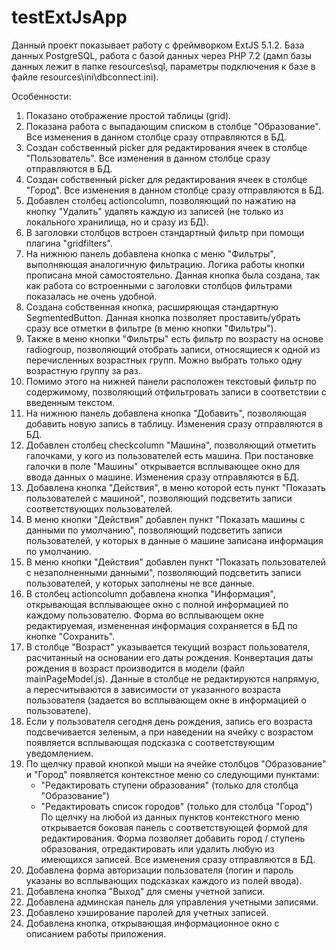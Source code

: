 # testExtJsApp

Данный проект показывает работу с фреймворком ExtJS 5.1.2.
База данных PostgreSQL, работа с базой данных через PHP 7.2 (дамп базы данных лежит в папке resources\sql, параметры подключения к базе в файле resources\ini\dbconnect.ini).

Особенности:
1. Показано отображение простой таблицы (grid).
2. Показана работа с выпадающим списком в столбце "Образование". Все изменения в данном столбце сразу отправляются в БД.
3. Создан собственный picker для редактирования ячеек в столбце "Пользователь". Все изменения в данном столбце сразу отправляются в БД.
4. Создан собственный picker для редактирования ячеек в столбце "Город". Все изменения в данном столбце сразу отправляются в БД.
5. Добавлен столбец actioncolumn, позволяющий по нажатию на кнопку "Удалить" удалять каждую из записей (не только из локального хранилища, но и сразу из БД).
6. В заголовки столбцов встроен стандартный фильтр при помощи плагина "gridfilters".
7. На нижнюю панель добавлена кнопка с меню "Фильтры", выполняющая аналогичную фильтрацию. Логика работы кнопки прописана мной самостоятельно.
   Данная кнопка была создана, так как работа со встроенными с заголовки столбцов фильтрами показалась не очень удобной.
8. Создана собственная кнопка, расширяющая стандартную SegmentedButton. Данная кнопка позволяет проставить/убрать сразу все отметки в фильтре (в меню кнопки "Фильтры").
9. Также в меню кнопки "Фильтры" есть фильтр по возрасту на основе radiogroup, позволяющий отобрать записи, относящиеся к одной из перечисленных возрастных групп. Можно выбрать только одну возрастную группу за раз.
10. Помимо этого на нижней панели расположен текстовый фильтр по содержимому, позволяющий отфильтровать записи в соответствии с введенным текстом.
11. На нижнюю панель добавлена кнопка "Добавить", позволяющая добавить новую запись в таблицу. Изменения сразу отправляются в БД.
12. Добавлен столбец checkcolumn "Машина", позволяющий отметить галочками, у кого из пользователей есть машина. При постановке галочки в поле "Машины" открывается всплывающее окно для ввода данных о машине. Изменения сразу отправляются в БД.
13. Добавлена кнопка "Действия", в меню которой есть пункт "Показать пользователей с машиной", позволяющий подсветить записи соответствующих пользователей.
14. В меню кнопки "Действия" добавлен пункт "Показать машины с данными по умолчанию", позволяющий подсветить записи пользователей, у которых в данные о машине записана информация по умолчанию.
15. В меню кнопки "Действия" добавлен пункт "Показать пользователей с незаполненными данными", позволяющий подсветить записи пользователей, у которых заполнены не все данные.
16. В столбец actioncolumn добавлена кнопка "Информация", открывающая всплывающее окно с полной информацией по каждому пользователю. Форма во всплывающем окне редактируемая, измененная информация сохраняется в БД по кнопке "Сохранить".
17. В столбце "Возраст" указывается текущий возраст пользователя, расчитанный на основании его даты рождения. Конвертация даты рождения в возраст производится в модели (файл mainPageModel.js). Данные в столбце не редактируются напрямую, а пересчитываются в зависимости от указанного возраста пользователя (задается во всплывающем окне в информацией о пользователе).
18. Если у пользователя сегодня день рождения, запись его возраста подсвечивается зеленым, а при наведении на ячейку с возрастом появляется всплывающая подсказка с соответствующим уведомлением.
19. По щелчку правой кнопкой мыши на ячейке столбцов "Образование" и "Город" появляется контекстное меню со следующими пунктами:
    - "Редактировать ступени образования" (только для столбца "Образование")
    - "Редактировать список городов" (только для столбца "Город")<br>
По щелчку на любой из данных пунктов контекстного меню открывается боковая панель с соответствующей формой для редактирования. Форма позволяет добавить город / ступень образования, отредактировать или удалить любую из имеющихся записей. Все изменения сразу отправляются в БД.
20.   Добавлена форма авторизации пользователя (логин и пароль указаны во всплывающих подсказках каждого из полей ввода).
21.   Добавлена кнопка "Выход" для смены учетной записи.
22.   Добавлена админская панель для управления учетными записями.
23.   Добавлено хэширование паролей для учетных записей.
24.   Добавлена кнопка, открывающая информационное окно с описанием работы приложения.